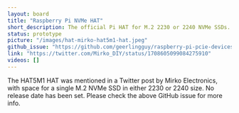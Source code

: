 ```yaml
---
layout: board
title: "Raspberry Pi NVMe HAT"
short_description: The official Pi HAT for M.2 2230 or 2240 NVMe SSDs.
status: prototype
picture: "/images/hat-mirko-hat5m1-hat.jpeg"
github_issue: "https://github.com/geerlingguy/raspberry-pi-pcie-devices/issues/550"
link: "https://twitter.com/Mirko_DIY/status/1708605099084275910"
videos: []
---
```

The HAT5M1 HAT was mentioned in a Twitter post by Mirko Electronics, with space for a single M.2 NVMe SSD in either 2230 or 2240 size. No release date has been set. Please check the above GitHub issue for more info.
